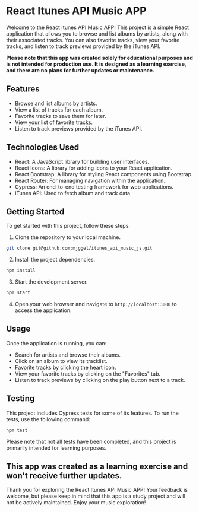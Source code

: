 # React Itunes API Music APP

Welcome to the React Itunes API Music APP! This project is a simple React application that allows you to browse and list albums by artists, along with their associated tracks. You can also favorite tracks, view your favorite tracks, and listen to track previews provided by the iTunes API.

**Please note that this app was created solely for educational purposes and is not intended for production use. It is designed as a learning exercise, and there are no plans for further updates or maintenance.**

## Features

- Browse and list albums by artists.
- View a list of tracks for each album.
- Favorite tracks to save them for later.
- View your list of favorite tracks.
- Listen to track previews provided by the iTunes API.

## Technologies Used

- React: A JavaScript library for building user interfaces.
- React Icons: A library for adding icons to your React application.
- React Bootstrap: A library for styling React components using Bootstrap.
- React Router: For managing navigation within the application.
- Cypress: An end-to-end testing framework for web applications.
- iTunes API: Used to fetch album and track data.

## Getting Started

To get started with this project, follow these steps:

1. Clone the repository to your local machine.

```bash
git clone git@github.com:mjggel/itunes_api_music_js.git
```

2. Install the project dependencies.

```bash
npm install
```

3. Start the development server.

```bash
npm start
```

4. Open your web browser and navigate to `http://localhost:3000` to access the application.

## Usage

Once the application is running, you can:

- Search for artists and browse their albums.
- Click on an album to view its tracklist.
- Favorite tracks by clicking the heart icon.
- View your favorite tracks by clicking on the "Favorites" tab.
- Listen to track previews by clicking on the play button next to a track.

## Testing

This project includes Cypress tests for some of its features. To run the tests, use the following command:

```bash
npm test
```

Please note that not all tests have been completed, and this project is primarily intended for learning purposes.

## This app was created as a learning exercise and won't receive further updates.

Thank you for exploring the React Itunes API Music APP! Your feedback is welcome, but please keep in mind that this app is a study project and will not be actively maintained. Enjoy your music exploration!
